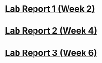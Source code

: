 # [Lab Report 1 (Week 2)](https://badflar.github.io/cse15l-lab-reports/lab-report-1-week-2.html)

# [Lab Report 2 (Week 4)](https://badflar.github.io/cse15l-lab-reports/lab-report-2-week-4.html)

# [Lab Report 3 (Week 6)](https://badflar.github.io/cse15l-lab-reports/lab-report-3-week-6.html)